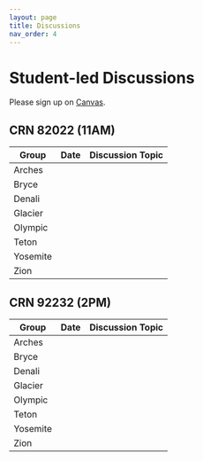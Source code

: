 ```yaml
---
layout: page
title: Discussions
nav_order: 4
---
```


# Student-led Discussions

Please sign up on [Canvas](https://canvas.vt.edu/).

## CRN 82022 (11AM)

| Group    | Date | Discussion Topic |
|----------|------|------------------|
| Arches   |      |                  |
| Bryce    |      |                  |
| Denali   |      |                  |
| Glacier  |      |                  |
| Olympic  |      |                  |
| Teton    |      |                  |
| Yosemite |      |                  |
| Zion     |      |                  |

## CRN 92232 (2PM)

| Group    | Date | Discussion Topic |
|----------|------|------------------|
| Arches   |      |                  |
| Bryce    |      |                  |
| Denali   |      |                  |
| Glacier  |      |                  |
| Olympic  |      |                  |
| Teton    |      |                  |
| Yosemite |      |                  |
| Zion     |      |                  |